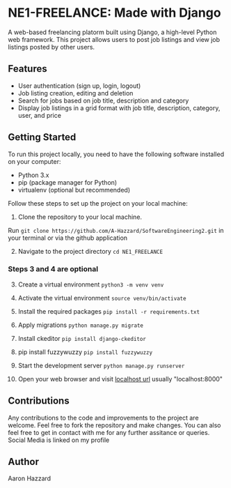 # NE1-FREELANCE: Made with Django
A web-based freelancing platorm built using Django, a high-level Python web framework. This project allows users to post job listings and view job listings posted by other users.
## Features
- User authentication (sign up, login, logout)
- Job listing creation, editing and deletion
- Search for jobs based on job title, description and category
- Display job listings in a grid format with job title, description, category, user, and price
## Getting Started
To run this project locally, you need to have the following software installed on your computer:
- Python 3.x
- pip (package manager for Python)
- virtualenv (optional but recommended)

Follow these steps to set up the project on your local machine:
1. Clone the repository to your local machine.

Run ``` git clone https://github.com/A-Hazzard/SoftwareEngineering2.git ``` in your terminal or via the github application

2. Navigate to the project directory ``` cd NE1_FREELANCE ```
### Steps 3 and 4 are optional 
3. Create a virtual environment
``` python3 -m venv venv ```

4. Activate the virtual environment
``` source venv/bin/activate ```

5. Install the required packages
``` pip install -r requirements.txt ```

6. Apply migrations
``` python manage.py migrate ```

7. Install ckeditor
``` pip install django-ckeditor ```

8. pip install fuzzywuzzy
``` pip install fuzzywuzzy ```

9. Start the development server 
```python manage.py runserver ```

10. Open your web browser and visit [localhost url](http://127.0.0.1:8000/) usually "localhost:8000"

## Contributions
Any contributions to the code and improvements to the project are welcome. Feel free to fork the repository and make changes.
You can also feel free to get in contact with me for any further assitance or queries. Social Media is linked on my profile

## Author
Aaron Hazzard

